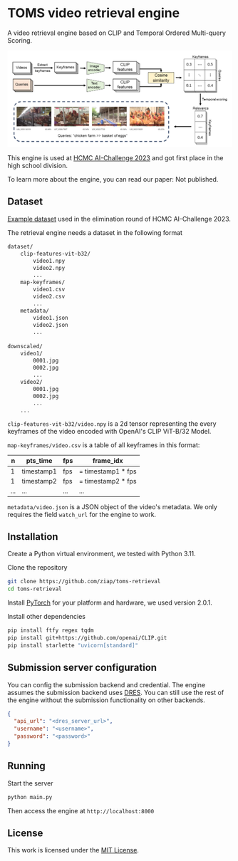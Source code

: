 # TOMS video retrieval engine

A video retrieval engine based on CLIP and Temporal Ordered Multi-query
Scoring.

![](method.png)

This engine is used at [HCMC AI-Challenge
2023](https://aichallenge.hochiminhcity.gov.vn/) and got first place in the
high school division.

To learn more about the engine, you can read our paper: Not published.

## Dataset

[Example
dataset](https://docs.google.com/spreadsheets/d/1nnfmpsIB2Cm0jatlN10WjwwZvEIvQxctf8_8YKQfXi4/edit#gid=0)
used in the elimination round of HCMC AI-Challenge 2023.

The retrieval engine needs a dataset in the following format

```
dataset/
    clip-features-vit-b32/
        video1.npy
        video2.npy
        ...
    map-keyframes/
        video1.csv
        video2.csv
        ...
    metadata/
        video1.json
        video2.json
        ...

downscaled/
    video1/
        0001.jpg
        0002.jpg
        ...
    video2/
        0001.jpg
        0002.jpg
        ...
    ...
```

`clip-features-vit-b32/video.npy` is a 2d tensor representing the every
keyframes of the video encoded with OpenAI's CLIP ViT-B/32 Model.

`map-keyframes/video.csv` is a table of all keyframes in this format:

| n   | pts_time   | fps | frame_idx          |
| --- | ---------- | --- | ------------------ |
| 1   | timestamp1 | fps | = timestamp1 * fps |
| 1   | timestamp2 | fps | = timestamp2 * fps |
| ... | ...        | ... | ...                |

`metadata/video.json` is a JSON object of the video's metadata. We only
requires the field `watch_url` for the engine to work.

## Installation

Create a Python virtual environment, we tested with Python 3.11.

Clone the repository

```sh
git clone https://github.com/ziap/toms-retrieval
cd toms-retrieval
```

Install [PyTorch](https://pytorch.org/get-started/locally/) for your platform
and hardware, we used version 2.0.1.

Install other dependencies

```sh
pip install ftfy regex tqdm
pip install git+https://github.com/openai/CLIP.git
pip install starlette "uvicorn[standard]"
```

## Submission server configuration

You can config the submission backend and credential. The engine assumes the
submission backend uses [DRES](https://github.com/dres-dev/DRES). You can still
use the rest of the engine without the submission functionality on other
backends.

```json
{
  "api_url": "<dres_server_url>",
  "username": "<username>",
  "password": "<password>"
}
```

## Running

Start the server

```sh
python main.py
```

Then access the engine at `http://localhost:8000`

## License

This work is licensed under the [MIT License](LICENSE).
